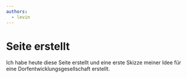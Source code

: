 ```yaml
---
authors:
  - levin
---
```


# Seite erstellt

Ich habe heute diese Seite erstellt und eine erste Skizze meiner Idee für eine Dorfentwicklungsgesellschaft erstellt.

<!-- truncate -->